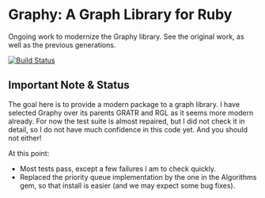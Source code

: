 Graphy: A Graph Library for Ruby
================================

Ongoing work to modernize the Graphy library. See the original work, as well as the previous generations.

[![Build Status](https://travis-ci.org/ic/graphy.png)](https://travis-ci.org/ic/graphy)

Important Note & Status
-----------------------

The goal here is to provide a modern package to a graph library. I have selected Graphy over its parents GRATR and RGL as it seems more modern already. For now the test suite is almost repaired, but I did not check it in detail, so I do not have much confidence in this code yet. And you should not either!

At this point:
* Most tests pass, except a few failures I am to check quickly.
* Replaced the priority queue implementation by the one in the Algorithms gem, so that install is easier (and we may expect some bug fixes).

